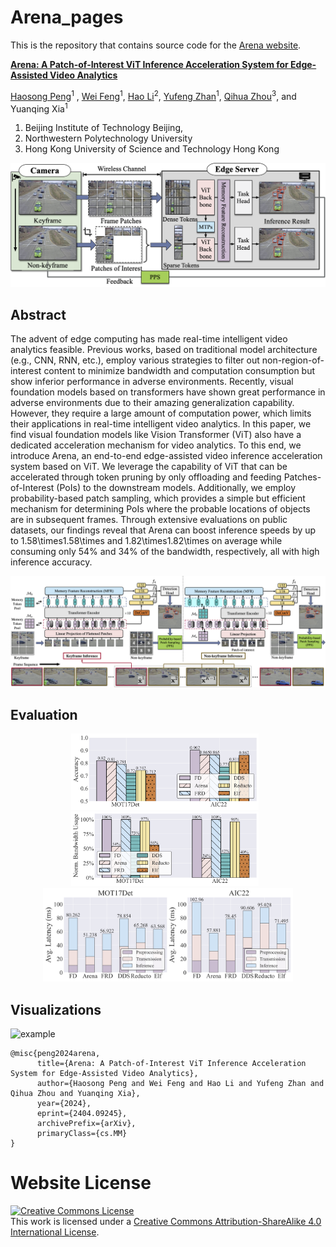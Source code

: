 # Arena_pages

This is the repository that contains source code for the [Arena website](https://livioni.github.io/Arena_pages/).

**[Arena: A Patch-of-Interest ViT Inference Acceleration System for Edge-Assisted Video Analytics](https://arxiv.org/abs/2404.09245)**

[Haosong Peng](https://livioni.github.io/)<sup>1</sup> , [Wei Feng](https://github.com/Couteaux123)<sup>1</sup>, [Hao Li](https://lifuguan.github.io/)<sup>2</sup>, [Yufeng Zhan](https://ray-zhan.github.io/)<sup>1</sup>, [Qihua Zhou](http://qihuazhou.com/)<sup>3</sup>, and Yuanqing Xia<sup>1</sup>

1. Beijing Institute of Technology Beijing,
2. Northwestern Polytechnology University
3. Hong Kong University of Science and Technology Hong Kong



![intro](README.assets/intro.png)

## Abstract

The advent of edge computing has made real-time intelligent video analytics feasible. Previous works, based on traditional model architecture (e.g., CNN, RNN, etc.), employ various strategies to filter out non-region-of-interest content to minimize bandwidth and computation consumption but show inferior performance in adverse environments. Recently, visual foundation models based on transformers have shown great performance in adverse environments due to their amazing generalization capability. However, they require a large amount of computation power, which limits their applications in real-time intelligent video analytics. In this paper, we find visual foundation models like Vision Transformer (ViT) also have a dedicated acceleration mechanism for video analytics. To this end, we introduce Arena, an end-to-end edge-assisted video inference acceleration system based on ViT. We leverage the capability of ViT that can be accelerated through token pruning by only offloading and feeding Patches-of-Interest (PoIs) to the downstream models. Additionally, we employ probability-based patch sampling, which provides a simple but efficient mechanism for determining PoIs where the probable locations of objects are in subsequent frames. Through extensive evaluations on public datasets, our findings reveal that Arena can boost inference speeds by up to 1.58\times1.58\times and 1.82\times1.82\times on average while consuming only 54% and 34% of the bandwidth, respectively, all with high inference accuracy.

![overview](README.assets/overview.png)



## Evaluation

<div align="center">
    <img src="README.assets/acc.png" alt="图片1" width="300" style="margin-right: 10px;">
    <img src="README.assets/bandwidth.png" alt="图片2" width="300" style="margin-right: 10px;">
    <img src="README.assets/latency_v1.png" alt="图片3" width="400">
</div>

## Visualizations

![example](README.assets/example.png)




```
@misc{peng2024arena,
      title={Arena: A Patch-of-Interest ViT Inference Acceleration System for Edge-Assisted Video Analytics}, 
      author={Haosong Peng and Wei Feng and Hao Li and Yufeng Zhan and Qihua Zhou and Yuanqing Xia},
      year={2024},
      eprint={2404.09245},
      archivePrefix={arXiv},
      primaryClass={cs.MM}
}
```

# Website License
<a rel="license" href="http://creativecommons.org/licenses/by-sa/4.0/"><img alt="Creative Commons License" style="border-width:0" src="https://i.creativecommons.org/l/by-sa/4.0/88x31.png" /></a><br />This work is licensed under a <a rel="license" href="http://creativecommons.org/licenses/by-sa/4.0/">Creative Commons Attribution-ShareAlike 4.0 International License</a>.

